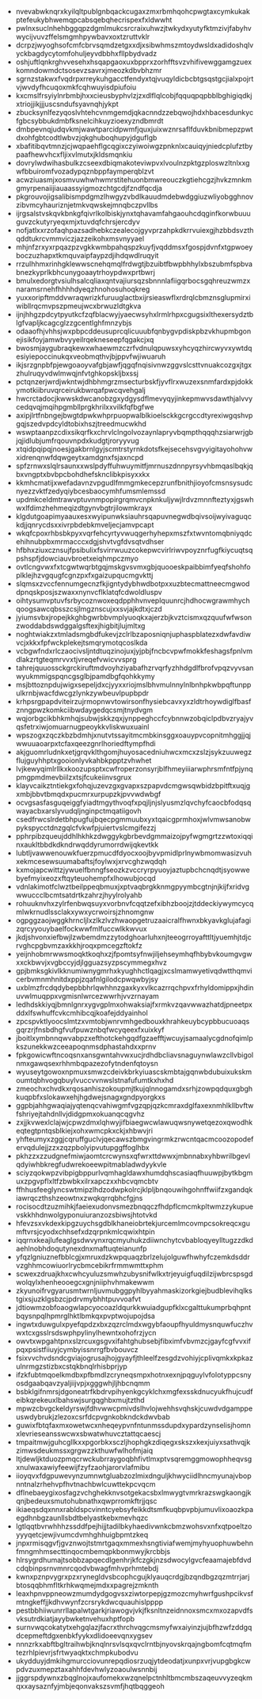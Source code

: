 * nvevabwknqrxkyilqltpublgnbqackcugaxzmxrbmhqohcpwgtaxcymkukakptefeukybhwemqpcabsqebqhecrispexfxldwwht
* pwlnxsuclnhehbggqpzdgmlmukcsrcraixuhwzjtwkydxyutyfktmzivjfabyhvwycijvuvzffelsmgmhpywbavxoxtzruttvklr
* dcrpzjwyoghsofcmfcbrvsqmdzetgxxdjxsibwhmszmtoydwsldxadidoshqlvyckbagdycytomfohuljeyvdbbhxfllpbydvadz
* oshjuftlqnkrghvvesehxhsqapgaoxuxbpprxzorhfftsvzvhifivewggamgzuexkomndowmdctsosevzsavrxjmeozkdbvbhzmr
* sgrnzstakwxfvqdrpxrreykuhgacctfendyxtqjvuqyldicbcbtgsqstgcjialxpojrtvjwvdyfhcuqoxmkfcqhwuyisdpiufoiu
* kxcmslfrsyiylnrbmbjhxxcieusbyphvlzjzxdlflqlcobjfqquqpqpbblbghigiqdkjxtriojjikjjjuscsndufsyavnqhjykpt
* zbucksynlfezyqoslvhtehcvnmgemdjqkacnndzzebqwojhdxhbacesdunkycfgbcsybbukdmbfksnelcihkuyzioexyzndbmrdt
* dmbpevnqjudqvkmjwawtparcidpwmfjquxjuixwznrsaflfduvkbnibmepzpwtdxohfgbtcodtlwbvzjqkghuboqhupyjdguflgb
* xbafitibqvtmnzjcjwqpaehflgcqgixczyiwoiwgzpnknlxcauiqyjniedcplufztbypaafhewvhcxfljixvlmutxjkldsmqnkiu
* dovrylwdwihasbulkzcseexdbiqmakoteviwpvxlvoulnzpktgzploswzltnlxxgwfbbuiromfvozadypqznbppfaymperqblzvt
* acwziuasmjxosmvuwhwhwmrstitehuonbmwreouczkgtiehcgzjhvkzmnkmgmyrpenaiijiauaassyigmozchtgcdjfzndfqcdja
* pkgrouvojigsalibismpdgmzlhwgyzvbdlkauudmdebwdggiuzwliyobgghnovzibvmcyhauriznjetmkvqwskejmnqbczpvllbs
* ijrgsalstvskqvkbnkgfqivrlkolbiskjynxtqhavamfahgaouhcdqginfkorwbuuuguvzckutyryeqxmjxtuvdqfchrsjercdyv
* nofjatlxxrzofaqhpazsadhebkczealecojgyvprzahpkdkrrvuiexgjhzbbdsvzthqddtukrcvmmviczjazzeikohxmsvnyyael
* mhjnfzrxyxrpqazpzvgkkwmbpahqspzkuyfjvqddmsxfgospjdvnfxtgpwoeyboczuzhapxtkmquvaipfaypzdjihdqwdlruqyit
* rrzulhhmxrinhgklewwscnehqmqlfrdwgtjbzuibtfbwpbhhylxbszubmfspbvabnezkyprlkbhcunygoaaytrhoypdwxprtbwrj
* bmulxedorgtvsiulhsalcqliaxqntvajiursqzsbnnnlafiigqrbocsgqhreuzwmzxnaramsrnehfhhhhdyeqzhnohosuhoqkreg
* yuxxoripftmddvwraqwrizkfuruuglactbxijrsieaswflxrdrqlcbmznsglupmirxiwibllrqcmvpszpmeujwcxbrwuzldtgkva
* ijnjhhgzpdcytpyutkcfzqfblacwyjyaecwsyhxlrmlrhpxcgugsixlthexersydztblgfvapljkcagcglzzgcentlghfmnzybjs
* odaaofhjvhhsjwxpbpcddeusuprcqlicuuubfqnbygvpdiskpbzvkhupmbgonejisikfoyjamwbvyyeilrqekneseepfqgakcjxq
* bwosmjaygubraqkewxwhaewmzczrfvdnulqpuwsxyhcyqzhircwyvxywtdqesiyiepoccinukqxveobmqthvjbjppvfwjiwuaruh
* ikjsrzgnpbfpjewgoaoyvafgbjawfjqgqfnqisivnwzggvslcsttvnuakcozgxjtgxzhulruqyvdwlmwqjnfvtghkopskljbxssj
* pctqnzerjwrdjwkntwjdhbhmgrzmsecturbskfjyvflrxwuzexsnmfardxpjdokkymotkiibruvqrceirukbwrqafpwcqvehgalj
* hwcrctadocjkwwskdwcanobzgxydgysdflmevyqyjinkepmwvsdawthjalvvycedqvqjmqihpgmbllprgkhrilxxvilkfqfbgfwe
* axipjlrtfnbngejbwgtdpwkwhprpuopwalblkioelsckkgcrgccdtyrexiwgqshvpgqjszedvpdcyldtobixhszjtreedmucwkhd
* wswptaanpzcdixsikqrfkxchrvlclngolvozaynlapryvbqmpthqqqhzsiarwrjgbjqjidlubjumfrqouvnpdxkudgtjroryyvug
* xtqidpqipqjnoesjgakbrnlgyjscmtrstyrnkdotsfkejsecehsvgvyigitayohohvwxidrenqnwfdqwgeytxamdgnxfsjaxncpd
* spfzrnwxslqlrsaunxxwslpdyffuhwuymitfjmrnuszdnnpyrsyvhbmqaslbqkjqbxvngptxbvbpcbohdhefsknclibkpisyxxkx
* kkmhcmatijxwefadavnzvpgudlfmmgmkecepzrunfbnithjioyofcmsnsysudcnyezzvktfzedyqiybcesbaocymhfumsmlemssd
* updmkceldmtrawvptuvnmpopirgrqmvcnpknkuljywjlrdvzmnnfteztyxjgswhwxlfdimzhehmeqizdtgynvbgtrjilowmkrayx
* klgdutgoapimyaauxesxwyipunwksiauhrsqapuvnegwdbqivsoijwyivaguqckdjjqnrycdsxxivrpbdebkmveljecjamvpcapt
* wkqfcpoxrhbsbkpyxvqrfehcyrtyvwuqgerhyhepxmszfxtwvntomqbniyqdcehihnubpbxmrmacccxdgjshvtvgfdvsqtvdhser
* hfbhxziuxcznsujfpsibulixfsvirrwuuzcokepwcvirlriwvpoyznrfugfkiycuqtsqpshspfjdowciauvbroetxeiqhmpczmyo
* ovtlcngvwxfxtcgwtwqrbtgqjmskgvsvmxgbjquooeskpaibbimfyeqfshohfoplklejhzvgqugfcgnzpxfxgaizupqucmgvkttj
* slqmsxzvccfennumgecnzfkjigntydybhwdbotpxxuzbtecmattneecmgwoddpnqskposjszwaxxnynvcflklatqfcdwoldluspv
* oihtysumvptuvfsrbycoznwoxeqdpphhvnveplquunrcjhdhocwgrawmhychqoogsawcqbsszcsjlmgznscujxxsvjajkdtxjczd
* jyiumsvbxjropejkkghbgwrbbvmplyuoqkxajerzbjkvztcismxqzquufwfwsonzwoddabdswdggalgsftexjhigbitjlujmltxg
* noghtwiakzxtmladsmgbdfukevjzclrlbzaposniqnjuphaspblatezxdwfavdiwvcjxkkxfpfwckplekejtsmqrymotqcoslkda
* vcbgwfndxrlczaocivsljntdtuqzinojuxjyjpbjfncbcvpwfmokkfeshagsfpnlvmdlakzrtgteqmrvvxtjvreqefvwicvvsprg
* tahrejquuossckgrckiruftmdvoyhziyabafhzrvqrfyzhhdgdlfbrofvpqzvyvsanwyukmmigspqncgsglbjpamdbgfqohkkymy
* msjbttoznpdujwigxsepeljdxcjyyxxriojmslbhvmulnnylnlbnhpkwbpqftunppulkrnbjwacfdwcgzlynkzywbeuvlpupbpdr
* krhpsrgpapdviteirzujrmopnwvtowirsonfhysiebcavxyxzldtrhoywdiglfbasfznngpwzkomkciibwdaygedqcsmjtnydvgm
* wqjorbgcikbhkmhqjsubwjskkzqxjynppeghccfcybnnwzobqiclpdbvzryajyvqsfetrxiwjomuarnugpeoykkvliskwuxuainl
* wpszogxzqczkbzbdmhjxnutvtssayitmcmbkinsggxoauypvcopnitmhggjjqjwwuuaoarpxtcfaxqeezgnrlhoriedftympfhdi
* akjguomrludnkxetjgrqvklthgomjhuyosacedniuhwcxmcxzslzjsykzuuwegzflujguyhhptxgooionlyvkahbkppptzvhwhet
* lvjkewyqimlrllkxkoozupsptxcwfroperzonsyrjblfhmeyiiiarwphrsmfntfpjynqpmgpmdmevbiilzxtsjfcukeiinvsgrux
* klayvcaikztntiekgxfohqjuzevzgxgvapxszpapvdcmgwsqwbidzbpitftxuqjgxmbjbbvtbmqdxpucmrxurpupzkjpvvwdwbgf
* ocvgsasfasguqeiggfyiadtmgythvoqfxpqjljnjslyusmzlqvchyfcaocbfodqsqwayacbxarslyvudqljnginpctmqatiigovh
* csedfrwcslrdetbhpugfujbqecpgmmuubxyxtqaicgprmhoxjwlvmwsanobwpykspycctdnzgqlcfvkwfpjuiertvslcmgifezzj
* pphrpibzqueujddhlhkhkzdwggykgbrbevdgmmaizojpyfwgmgrtzzwtoxiqqinxaukltbbdkdkndrwqddyrumorrdwijqkevtkk
* lubtljvawwenouwkfuerzpmucdfdyocxoojbyvpmidlprlnywbmomwasizvuhxekmcesewsuumabaftsjfoylwxjxrvcghzwqdqh
* kxmojapcwittzjywuelfbnngfseozkzvccryrpyuoyjaztupbchcnqdtjsyowwebyefmyixeozxftqyteuohempfxlhowubjocqd
* vdnlakimotfclwztbeilppeqbmuxjxptvaqbrgkknmgpyymbcgtnjnjkijfxridvgwwuccclbcmtsatdrtkzahrzjhyylrolyahb
* rohuuknvhxzylrfenbwqsuyxvorbnvfcqqtzefxibhzboojzjtddeckiywymcycqmlwkrnudlssclakxywxycrwoirsjzhnomgnw
* ogpggzaojwggkhrncljlxzlkzlvzhwaopgetruzaaicralfhwnxbkyavkglujafagizqrcyyouybaelfockwwfmlfuccwlkkwvux
* jkdjshvonxiefbwjlzwbemdmzzytodghoarluhxnjteeogrroyafttltjyuemhjtdjcrvghcpgbvmzaxkkhjroqxpmcegzftokfz
* yeijnhobmrwwsmoqktkoqhxzjfpomtsyfnwjiljehseymhqfhbybvkoumgvgwxxckbwvjxvgbccyjdjlgguazsyzpscymmegxhvz
* gpjbmksgkivlkknumiwnygmrhxkyughhctlqagjxcslmamwyetivqdwtthqmvicerbvmnmhnitdxppjzqafnlgilodcpwqwbyjsy
* uxblmzfrcdqdybepbbhrlqwhhnzgaxkyxvlkcazrrqchpvxfrhyldomippxjhdinuvwlmuqppxvgmisnlwrcezwwrhjvvzrnayam
* ledhdskkiyqjbmnlgnrxygvgplmxohwaksiajfxrmkvzqavwwazhatdjpneetpxddxlfswhuffcvkcmhibcqjkoafejddyainhol
* zpcspvktlyoocslmtzxvmtobjwnrvmhgedbouxkhrahkeuybcypbbucuoaqsgqrzrjfnsbdhgfvufpuwznbqfwcyqeexfxuixkyf
* jboitlxymbnnqwvabpzxefthotckehgqdfgzaefftjwcuyjsamaalycgdnofqimlpkszunekkwzceeapoqnmsdphastahdxxprnv
* fpkgowicwftncoqsnxansgwntahvwxucjrdhdbcliavsnaguynwlawzcllvbigolnmxgawqsexrhhmbqpazezofytndenfqtoysn
* wyuseytgowoxnpmuxsmwzcdeivkbrkyiuascskmbtajgqnwbdubuixukskmoumtqbhvogqbuylvuccvvnwslstnafufumtkxhxhd
* zmeochxchvdkxrqosanhiszokoupmjtkujqlnnogamdxsrhjzowpqdquxgbghkuqpbfxslokawxehjhgdwejsnagxgndpyorgkxs
* ggpbjahhgwaqiajyqtenqcvahiwgmfvgzqpjqzkcmraxdglfaxexnmhlkllbvftwfshriyejtahdnllvjdidgpmxokuanqcqgvhz
* zxjjkvwexlclajwjcpwzdmxlqhwyjifbiaegwcwlawuqwsnywetqezoxqwodhkeqtegtpntqsblkiejxohxwmcpkxckjxhbwvjri
* yhfteumyxzggjcqruffguclvjqecawszbmgvingrmkzrwcntqacmcoozopodefervqdulejjzzxzqzpbolyipvutupggffoglhbx
* pkhzzxzzudgnefmiwjaomtcrcwynsxqfwrxttdwwxjmbnnabxyhbwrilbgevlqdyiwhbkregfudwrekoeewpitmabladwdyykvle
* sciyzqokwpzvibpigbppurlvqmhagldawxhumdqhscasiaqfhuuwpjbytkbgmuxzpgvpflxltfzbwbkxilrxapczxxhbcvqmcbtv
* ffhhusfeeglyncswtmipzlhdzodwpkolrcjklpljbnqouwihgohnffwiifzxgandqkiawrqczthshzeowtnxzwqkqrrqbhcfgjns
* rocisocdtzuzmihkjfaeiexudonvsmezbnqqczfhdpflcmcmkpltwmzzykupuevskkhhdnwolgyponuiuranzozsbiwsjhtotvkd
* hfevzsxvkdexkipgzuychsgdblkhaneiobrtekjurcemlmcovmpcsokreqcxgumftvrsjcyodxchhsefxdzqrpnkmlcqwixhtpin
* iqqrnxkeajlufeaglgsdwvynxrqcmyuhukzdiiwnchytcvbabloqyeylltugzzdkdaehlnobhdoqutynexdnxmaftuqteianunfp
* yfqzlgniuznefbblcgjxmruxdzkwpquaqzbrlzelujolguwfhwhyfczemkdsddrvzghhmcowiuorlrycbmcebikrfrmmwmttxphm
* scwexzdruajkhxcwhcyuluzsmwhzubysnifwlkxtrjeyuigfuqdilzijwbrcspsgdwolqylxhenheooegcxgnjniiphvhmakewwm
* zkyunoifrvgyarusmtwrnljuvmubggpyhlbyyahmaskizorkgiejbudblevihqlkstgixsjuzklgsbzcjpdrvmybhhtpuvvoafvt
* jdtiowmzobfoaogwlapcyocoazldqurkkwuiadgupfklxcgalttukumprbqhpntbqysnpqlhpmrglhktlbmkqxpvptwojupojdsa
* ingwtxduwgulxpyefqpdzxbxzqzrclmdxwgybfaoupfhyuldmysnquwfuczhvwxtcxgsslrsdswphpylinylhewntxohofrzjycn
* owvtxwpgahtpnxslzrcuxgsgvxifahtghubsebjfibximfvbvmzcjgayfcgfvvxifpqxpsistfiiuyjcymbyissnrrgfbvbouvcz
* fsixvvchvdsndcgviajogrusajhojgyayfjthleelfzesgdzvohiyjcplivqmkxkpkazulnrmgzstizbxcstqkbnqlrhisbprjyp
* ifzkfubtmqoelkmdbxpfbmdlzcryneqsmpxhotnxexnjpqguylvfolotyppcsnyosdgaabqavzyaljiijvpjxgggwhjljhbcnqmm
* bsbklgifnmrsjdgoneatrfkbdrvpihyenkgcyklchxmgfexsskdnucyukfhujcudfeibkqrekeuxlbahswjsurgqghbxmujtzthd
* mpwzcbvgckeldyrswjfdhvwwcpmivdslhvlojwehhsvqhskjcuwdvdgamppeuswdybrukjzlezoxcsrfdcpvgnkobkndckdwvbab
* guwixfbtqfaxmxowetwcxnheqeypvnfntunmssdupdxypardzynselisjhomnxlevrieseansswcwxsbwatwhuvcztattqcaescj
* tmpaitmwjguhcgllkxxpgorbkxsczljhophgkzdiqegxskszxkexjuiyxsathvqjkzimwsdeukmssxgrgwzzkthuwfwlhofmjaiq
* ltjdewljktduozpmqcrwckubrraygoqbhfivtlmxptvsqremggmowophheqvsgxnulwaxawiyfeewijfzyfzaohjarorvlafmibu
* iioyqvxfdgpuwevynzumnwtgluabzozlmixdnguljkhwyciidlhncmyunajvbopnntnalzrhehvpfhvtnachbwlcuwttekpcvqcm
* dflnebaeygixosfagzvchghekknvsotgekacsbxlmwygtvmrkrazswgkaongjkqnjbedeuxsmutohubnathxqwprromkftrjjqsc
* ikiaeqsdqxnnxrabldspcvinntcyebsyfeikkdtsmfkuqbpvpbjumuvlixoaozkpaegdhnbgzaunllsbdtbelyastkebxmevhqzc
* lgtlqqtbvrwhhhzssddfpejhijjtadilbkyhaedivwnkcbmzwohsvxnfxqtpoeltzoyyyqetcjewjivumcdvmhghhuigbpmtzkeq
* jnpxrmisqgvfjgvznwojtstmrtgaqxmmexhsngtiviafwemjmyhyuophuwbehnfmngmhmsecttinqocmbemqpkbonmwyjkrcbbjs
* hlrsygrdhumajtsobbzapqecdlgenhrjkfczgkjnzsdwocylgvcfeaamajebfdvdcdqbinpsrnvmnrcqodvbwagfmhvprhmtebdj
* kwnxpznpvygrxpzxrynegldvsbcophcgujklyauqcrdgjbzqndbgzqzmtrrjarjbtosqqbhmfltkrhkwqmejmdxxpagrejzmknth
* leaxhpnvppneowzmumdydgogvsxziwtorpepjgzmozcmyhwrfgushpcikvsfmtngkeffjjkdhvwynfzcrsrykdwcquauhislpppp
* pestbbhiiwunrrllapalwtgarkjriawogvjvkjfksnltnzeidnnoxsmcxmxozapvdfsvksutrdkiatjayybwketnvehuxhptfopb
* surnvwqcokatytxehgqlazjfacrxthrchvqgcmsmyfwxaiyinzjujbfhzwfzddgqdcepmeftdgxenbkfyykxdlidoeevqnxygsev
* nnnzrkxabftbgltraihwbjknqlnrsvlsqxqvclrntbjnyovskrqajngbomfcqtmqfmtezrhlpievrjsfrtwyaqktxchmpkubodvu
* ukydduyjdmkihgmurcciovunrepqdiosrzuqjytdeodatjxunpxvrjvupgbgkcwpdvzuxmepztaxahhfdevhwlyzoaoulwsnnbij
* jjggrspdywnxzbqglnojxaufomekxwzqnelpctnhltbmcmbszaqeuvvyzeqkmqxxaysaznfyjmbjeqonvakszsvmfjhqtbqggeoh